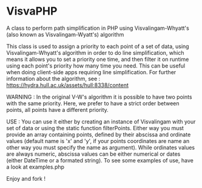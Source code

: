 # VisvaPHP

A class to perform path simplification in PHP using Visvalingam-Whyatt's (also known as Visvalingam-Wyatt's) algorithm

This class is used to assign a priority to each point of a set of data, using Visvalingam-Whyatt's algorithm in order to do line simplification,
which means it allows you to set a priority one time, and then filter it on runtime using each point's priority how many time you need.
This can be useful when doing client-side apps requiring line simplification.
For further information about the algorithm, see : https://hydra.hull.ac.uk/assets/hull:8338/content

WARNING : In the original V-W's algorithm it is possible to have two points with the same priority.
Here, we prefer to have a strict order between points, all points have a different priority.

USE : You can use it either by creating an instance of Visvalingam with your set of data or using the static function filterPoints.
Either way you must provide an array containing points, defined by their abscissa and ordinate values (default name is 'x' and 'y', if your points coordinates are name an other way you must specify the name as argument).
While ordinates values are always numeric, abscissa values can be either numerical or dates (either DateTime or a formated string).
To see some examples of use, have a look at examples.php

Enjoy and fork !
